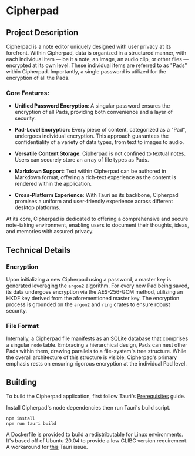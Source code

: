 # Cipherpad

## Project Description

Cipherpad is a note editor uniquely designed with user privacy at its forefront.
Within Cipherpad, data is organized in a structured manner, with each individual item — be it a note, an image, an audio clip, or other files — encrypted at its own level.
These individual items are referred to as "Pads" within Cipherpad. Importantly, a single password is utilized for the encryption of all the Pads.

### Core Features:

- **Unified Password Encryption**: A singular password ensures the encryption of all Pads, providing both convenience and a layer of security.
  
- **Pad-Level Encryption**: Every piece of content, categorized as a "Pad", undergoes individual encryption. This approach guarantees the confidentiality of a variety of data types, from text to images to audio.
  
- **Versatile Content Storage**: Cipherpad is not confined to textual notes. Users can securely store an array of file types as Pads.

- **Markdown Support**: Text within Cipherpad can be authored in Markdown format, offering a rich-text experience as the content is rendered within the application.
  
- **Cross-Platform Experience**: With Tauri as its backbone, Cipherpad promises a uniform and user-friendly experience across different desktop platforms.

At its core, Cipherpad is dedicated to offering a comprehensive and secure note-taking environment, enabling users to document their thoughts, ideas, and memories with assured privacy.

## Technical Details

### Encryption

Upon initializing a new Cipherpad using a password, a master key is generated leveraging the `argon2` algorithm.
For every new Pad being saved, its data undergoes encryption via the AES-256-GCM method, utilizing an HKDF key derived from the aforementioned master key.
The encryption process is grounded on the `argon2` and `ring` crates to ensure robust security.

### File Format

Internally, a Cipherpad file manifests as an SQLite database that comprises a singular `node` table.
Embracing a hierarchical design, Pads can nest other Pads within them, drawing parallels to a file-system's tree structure.
While the overall architecture of this structure is visible, Cipherpad's primary emphasis rests on ensuring rigorous encryption at the individual Pad level.

## Building

To build the Cipherpad application, first follow Tauri's [Prerequisites](https://tauri.app/v1/guides/getting-started/prerequisites) guide.

Install Cipherpad's node dependencies then run Tauri's build script.

```
npm install
npm run tauri build
```

A Dockerfile is provided to build a redistributable for Linux environments. It's based off of Ubuntu 20.04 to provide a low GLIBC version requirement.
A workaround for [this](https://github.com/tauri-apps/tauri/issues/1355) Tauri issue.